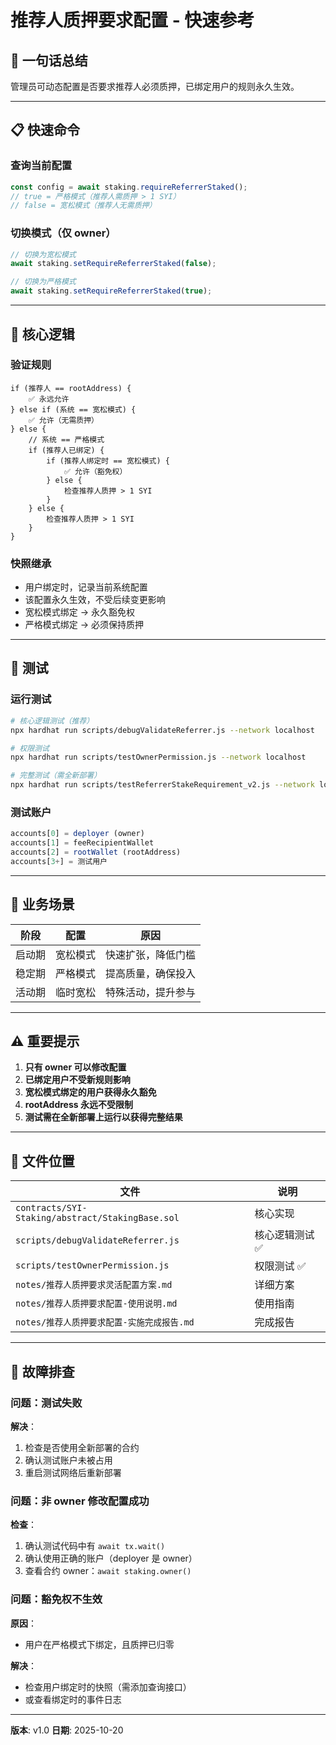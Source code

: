 # 推荐人质押要求配置 - 快速参考

## 🎯 一句话总结

管理员可动态配置是否要求推荐人必须质押，已绑定用户的规则永久生效。

---

## 📋 快速命令

### 查询当前配置

```javascript
const config = await staking.requireReferrerStaked();
// true = 严格模式（推荐人需质押 > 1 SYI）
// false = 宽松模式（推荐人无需质押）
```

### 切换模式（仅 owner）

```javascript
// 切换为宽松模式
await staking.setRequireReferrerStaked(false);

// 切换为严格模式
await staking.setRequireReferrerStaked(true);
```

---

## 🔑 核心逻辑

### 验证规则

```
if (推荐人 == rootAddress) {
    ✅ 永远允许
} else if (系统 == 宽松模式) {
    ✅ 允许（无需质押）
} else {
    // 系统 == 严格模式
    if (推荐人已绑定) {
        if (推荐人绑定时 == 宽松模式) {
            ✅ 允许（豁免权）
        } else {
            检查推荐人质押 > 1 SYI
        }
    } else {
        检查推荐人质押 > 1 SYI
    }
}
```

### 快照继承

- 用户绑定时，记录当前系统配置
- 该配置永久生效，不受后续变更影响
- 宽松模式绑定 → 永久豁免权
- 严格模式绑定 → 必须保持质押

---

## 🧪 测试

### 运行测试

```bash
# 核心逻辑测试（推荐）
npx hardhat run scripts/debugValidateReferrer.js --network localhost

# 权限测试
npx hardhat run scripts/testOwnerPermission.js --network localhost

# 完整测试（需全新部署）
npx hardhat run scripts/testReferrerStakeRequirement_v2.js --network localhost
```

### 测试账户

```javascript
accounts[0] = deployer (owner)
accounts[1] = feeRecipientWallet
accounts[2] = rootWallet (rootAddress)
accounts[3+] = 测试用户
```

---

## 💼 业务场景

| 阶段 | 配置 | 原因 |
|------|------|------|
| 启动期 | 宽松模式 | 快速扩张，降低门槛 |
| 稳定期 | 严格模式 | 提高质量，确保投入 |
| 活动期 | 临时宽松 | 特殊活动，提升参与 |

---

## ⚠️ 重要提示

1. **只有 owner 可以修改配置**
2. **已绑定用户不受新规则影响**
3. **宽松模式绑定的用户获得永久豁免**
4. **rootAddress 永远不受限制**
5. **测试需在全新部署上运行以获得完整结果**

---

## 📁 文件位置

| 文件 | 说明 |
|------|------|
| `contracts/SYI-Staking/abstract/StakingBase.sol` | 核心实现 |
| `scripts/debugValidateReferrer.js` | 核心逻辑测试 ✅ |
| `scripts/testOwnerPermission.js` | 权限测试 ✅ |
| `notes/推荐人质押要求灵活配置方案.md` | 详细方案 |
| `notes/推荐人质押要求配置-使用说明.md` | 使用指南 |
| `notes/推荐人质押要求配置-实施完成报告.md` | 完成报告 |

---

## 🔧 故障排查

### 问题：测试失败

**解决**：
1. 检查是否使用全新部署的合约
2. 确认测试账户未被占用
3. 重启测试网络后重新部署

### 问题：非 owner 修改配置成功

**检查**：
1. 确认测试代码中有 `await tx.wait()`
2. 确认使用正确的账户（deployer 是 owner）
3. 查看合约 owner：`await staking.owner()`

### 问题：豁免权不生效

**原因**：
- 用户在严格模式下绑定，且质押已归零

**解决**：
- 检查用户绑定时的快照（需添加查询接口）
- 或查看绑定时的事件日志

---

**版本**: v1.0
**日期**: 2025-10-20
